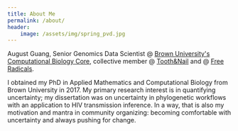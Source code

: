 ```yaml
---
title: About Me
permalink: /about/
header:
    image: /assets/img/spring_pvd.jpg
---
```


August Guang, Senior Genomics Data Scientist @ [Brown University's Computational Biology Core](https://www.brown.edu/research/projects/computational-biology-of-human-disease/), collective member @ [Tooth&Nail](https://www.instagram.com/tooth.nailcollective/?hl=en) and @ [Free Radicals](https://freerads.org/).

I obtained my PhD in Applied Mathematics and Computational Biology from Brown University in 2017. My primary research interest is in quantifying uncertainty; my dissertation was on uncertainty in phylogenetic workflows with an application to HIV transmission inference. In a way, that is also my motivation and mantra in community organizing: becoming comfortable with uncertainty and always pushing for change.